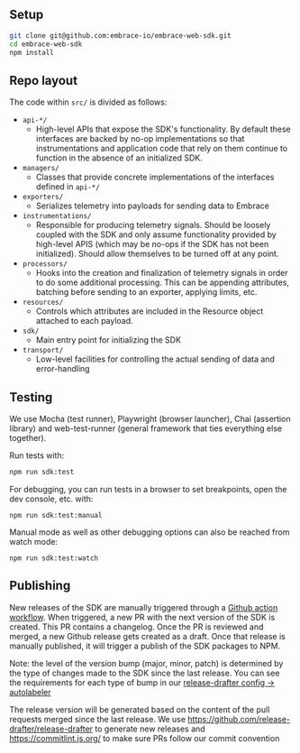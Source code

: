 ## Setup

```sh
git clone git@github.com:embrace-io/embrace-web-sdk.git
cd embrace-web-sdk
npm install
```

## Repo layout

The code within `src/` is divided as follows:

* `api-*/`
    * High-level APIs that expose the SDK's functionality. By default these interfaces are backed by no-op
      implementations
      so that instrumentations and application code that rely on them continue to function in the absence of an
      initialized SDK.
* `managers/`
    * Classes that provide concrete implementations of the interfaces defined in `api-*/`
* `exporters/`
    * Serializes telemetry into payloads for sending data to Embrace
* `instrumentations/`
    * Responsible for producing telemetry signals. Should be loosely coupled with the SDK and only assume functionality
      provided by high-level APIS (which may be no-ops if the SDK has not been initialized). Should allow themselves to
      be
      turned off at any point.
* `processors/`
    * Hooks into the creation and finalization of telemetry signals in order to do some additional processing. This can
      be
      appending attributes, batching before sending to an exporter, applying limits, etc.
* `resources/`
    * Controls which attributes are included in the Resource object attached to each payload.
* `sdk/`
    * Main entry point for initializing the SDK
* `transport/`
    * Low-level facilities for controlling the actual sending of data and error-handling

## Testing

We use Mocha (test runner), Playwright (browser launcher), Chai (assertion library) and web-test-runner (general
framework that ties everything else together).

Run tests with:

```sh
npm run sdk:test
```

For debugging, you can run tests in a browser to set breakpoints, open the dev console, etc. with:

```
npm run sdk:test:manual
```

Manual mode as well as other debugging options can also be reached from watch mode:

```
npm run sdk:test:watch
```

## Publishing

New releases of the SDK are manually triggered through a [Github action workflow](.github/workflows/release.yaml).
When triggered, a new PR with the next version of the SDK is created. This PR contains a changelog.
Once the PR is reviewed and merged, a new Github release gets created as a draft. Once that release is manually
published, it will trigger a publish of the SDK packages to NPM.

Note: the level of the version bump (major, minor, patch) is determined by the type of changes made to the SDK since the
last release. You can see the requirements for each type of bump in
our [release-drafter config -> autolabeler](./.github/release-drafter.yml)

The release version will be generated based on the content of the pull requests merged since the last release. We
use https://github.com/release-drafter/release-drafter to generate new releases and https://commitlint.js.org/ to make
sure PRs follow our commit convention